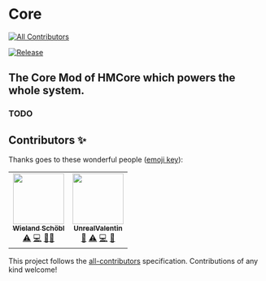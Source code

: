 # Core
<!-- ALL-CONTRIBUTORS-BADGE:START - Do not remove or modify this section -->
[![All Contributors](https://img.shields.io/badge/all_contributors-2-orange.svg?style=flat-square)](#contributors-)
<!-- ALL-CONTRIBUTORS-BADGE:END -->
[![Release](https://jitpack.io/v/org.hmcore/Core.svg)](https://jitpack.io/#org.hmcore/Core)
## The Core Mod of HMCore which powers the whole system.

### TODO

## Contributors ✨

Thanks goes to these wonderful people ([emoji key](https://allcontributors.org/docs/en/emoji-key)):

<!-- ALL-CONTRIBUTORS-LIST:START - Do not remove or modify this section -->
<!-- prettier-ignore-start -->
<!-- markdownlint-disable -->
<table>
  <tr>
    <td align="center"><a href="https://github.com/wulkanat"><img src="https://avatars.githubusercontent.com/u/19289296?v=4?s=100" width="100px;" alt=""/><br /><sub><b>Wieland Schöbl</b></sub></a><br /><a href="https://github.com/HMCore/Core/commits?author=wulkanat" title="Tests">⚠️</a> <a href="https://github.com/HMCore/Core/commits?author=wulkanat" title="Code">💻</a> <a href="https://github.com/HMCore/Core/commits?author=wulkanat" title="Documentation">📖</a><a href="#ideas-wulkanat" title="Ideas, Planning, & Feedback">🤔</a></td>
    <td align="center"><a href="https://github.com/UnrealValentin"><img src="https://avatars.githubusercontent.com/u/30842467?v=4?s=100" width="100px;" alt=""/><br /><sub><b>UnrealValentin</b></sub></a><br /><a href="https://github.com/HMCore/Core/commits?author=UnrealValentin" title="Documentation">📖</a> <a href="https://github.com/HMCore/Core/commits?author=UnrealValentin" title="Tests">⚠️</a> <a href="https://github.com/HMCore/Core/commits?author=UnrealValentin" title="Code">💻</a> <a href="#ideas-UnrealValentin" title="Ideas, Planning, & Feedback">🤔</a></td>
  </tr>
</table>

<!-- markdownlint-restore -->
<!-- prettier-ignore-end -->

<!-- ALL-CONTRIBUTORS-LIST:END -->

This project follows the [all-contributors](https://github.com/all-contributors/all-contributors) specification. Contributions of any kind welcome!
